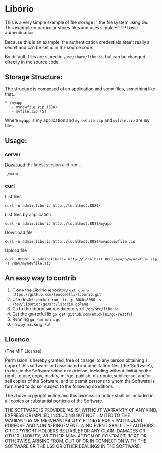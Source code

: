 # Libório

This is a very simple example of file storage in the file system using Go. This example in particular stores files and uses simple HTTP basic authentication.

Because this is an example, the authentication credentials aren't really a secret and can be setup in the source code.

By default, files are stored in ```/usr/share/liborio```, but can be changed directly in the source code.

## Storage Structure:

The structure is composed of an application and some files, something like that...
```
* /myapp
   - mynewfile.zip (604)
   - myfile.zip (5)
```

Where ```myapp``` is my application and ```mynewfile.zip``` and ```myfile.zip``` are my files.

## Usage:

### server
[Download](https://github.com/leocomelli/liborio/releases) the latest version and run...

```
./main
```

### curl

List files
```
curl -u admin:liborio http://localhost:8080/
```

List files by application
```
curl -u admin:liborio http://localhost:8080/myapp
```

Download file
```
curl -u admin:liborio http://localhost:8080/myapp/myfile.zip
```

Upload file
```
curl -XPOST -u admin:liborio http://localhost:8080/myapp/mynewfile.zip -T /dev/mynewfile.zip
```

## An easy way to contrib

1. Clone the Libório repository
```git clone https://github.com/leocomelli/liborio.git```
2. Use docker
```docker run -ti -p 8080:8080 -v /dev/liborio:/go/src/liborio golang```
3. Go to the liborio source directory
```cd /go/src/liborio```
4. Get the go-retful lib
```go get github.com/emicklei/go-restful```
5. Running
```go run main.go```
6. Happy hacking! \o/

## License

(The MIT License)

Permission is hereby granted, free of charge, to any person obtaining
a copy of this software and associated documentation files (the
'Software'), to deal in the Software without restriction, including
without limitation the rights to use, copy, modify, merge, publish,
distribute, sublicense, and/or sell copies of the Software, and to
permit persons to whom the Software is furnished to do so, subject to
the following conditions:

The above copyright notice and this permission notice shall be
included in all copies or substantial portions of the Software.

THE SOFTWARE IS PROVIDED 'AS IS', WITHOUT WARRANTY OF ANY KIND,
EXPRESS OR IMPLIED, INCLUDING BUT NOT LIMITED TO THE WARRANTIES OF
MERCHANTABILITY, FITNESS FOR A PARTICULAR PURPOSE AND NONINFRINGEMENT.
IN NO EVENT SHALL THE AUTHORS OR COPYRIGHT HOLDERS BE LIABLE FOR ANY
CLAIM, DAMAGES OR OTHER LIABILITY, WHETHER IN AN ACTION OF CONTRACT,
TORT OR OTHERWISE, ARISING FROM, OUT OF OR IN CONNECTION WITH THE
SOFTWARE OR THE USE OR OTHER DEALINGS IN THE SOFTWARE.